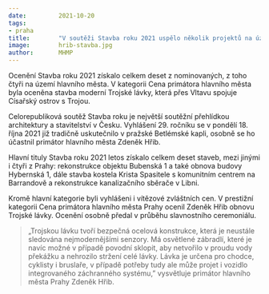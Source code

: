 ```yaml
---
date:         2021-10-20
tags:         
- praha
title:        "V soutěži Stavba roku 2021 uspělo několik projektů na území hlavního města"
image: 	      hrib-stavba.jpg
author:       MHMP
---
```


Ocenění Stavba roku 2021 získalo celkem deset z nominovaných, z toho čtyři na území hlavního města. V kategorii Cena primátora hlavního města byla oceněna stavba moderní Trojské lávky, která přes Vltavu spojuje Císařský ostrov s Trojou. 

Celorepubliková soutěž Stavba roku je největší soutěžní přehlídkou architektury a stavitelství v Česku. Vyhlášení 29. ročníku se v pondělí 18. října 2021 již tradičně uskutečnilo v pražské Betlémské kapli, osobně se ho účastnil primátor hlavního města Zdeněk Hřib.  

Hlavní tituly Stavba roku 2021 letos získalo celkem deset staveb, mezi jinými i čtyři z Prahy: rekonstrukce objektu Bubenská 1 a také obnova budovy Hybernská 1, dále stavba kostela Krista Spasitele s komunitním centrem na Barrandově a rekonstrukce kanalizačního sběrače v Libni. 

Kromě hlavní kategorie byli vyhlášeni i vítězové zvláštních cen. V prestižní kategorii Cena primátora hlavního města Prahy ocenil Zdeněk Hřib obnovu Trojské lávky. Ocenění osobně předal v průběhu slavnostního ceremoniálu. 

> „Trojskou lávku tvoří bezpečná ocelová konstrukce, která je neustále sledována nejmodernějšími senzory. Má osvětlené zábradlí, které je navíc možné v případě povodní sklopit, aby netvořilo v proudu vody překážku a nehrozilo stržení celé lávky. Lávka je určena pro chodce, cyklisty i bruslaře, v případě potřeby tudy ale může projet i vozidlo integrovaného záchranného systému,” vysvětluje primátor hlavního města Prahy Zdeněk Hřib.  
